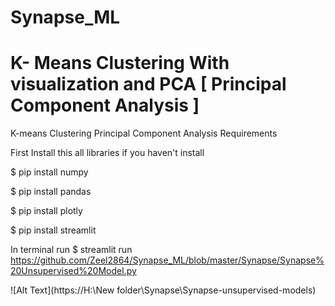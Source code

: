 # Synapse_ML
# K- Means Clustering With visualization and PCA [ Principal Component Analysis ]  
K-means Clustering
Principal Component Analysis Requirements

First Install this all libraries if you haven't install

$ pip install numpy

$ pip install pandas

$ pip install plotly

$ pip install streamlit


In terminal run
$ streamlit run https://github.com/Zeel2864/Synapse_ML/blob/master/Synapse/Synapse%20Unsupervised%20Model.py

![Alt Text](https://H:\New folder\Synapse\Synapse-unsupervised-models)



